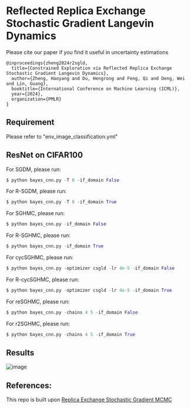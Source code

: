 # Reflected Replica Exchange Stochastic Gradient Langevin Dynamics

Please cite our paper if you find it useful in uncertainty estimations

```
@inproceedings{zheng2024r2sgld,
  title={Constrained Exploration via Reflected Replica Exchange Stochastic Gradient Langevin Dynamics},
  author={Zheng, Haoyang and Du, Hengrong and Feng, Qi and Deng, Wei and Lin, Guang},
  booktitle={International Conference on Machine Learning (ICML)},
  year={2024},
  organization={PMLR}
}
```


## Requirement
Please refer to "env_image_classification.yml"


## ResNet on CIFAR100
For SGDM, please run:
```python
$ python bayes_cnn.py -T 0 -if_domain False
```

For R-SGDM, please run:
```python
$ python bayes_cnn.py -T 0 -if_domain True
```

For SGHMC, please run:
```python
$ python bayes_cnn.py -if_domain False
```

For R-SGHMC, please run:
```python
$ python bayes_cnn.py -if_domain True
```

For cycSGHMC, please run:
```python
$ python bayes_cnn.py -optimizer csgld -lr 4e-5 -if_domain False
```

For R-cycSGHMC, please run:
```python
$ python bayes_cnn.py -optimizer csgld -lr 4e-5 -if_domain True
```

For reSGHMC, please run:
```python
$ python bayes_cnn.py -chains 4 5 -if_domain False
```

For r2SGHMC, please run:
```python
$ python bayes_cnn.py -chains 4 5 -if_domain True
```

## Results
![image](https://github.com/haoyangzheng1996/r2SGLD/assets/38525155/94c0f090-f80d-47f8-986a-ecdb0c5fa9aa)

## References:
This repo is built upon [Replica Exchange Stochastic Gradient MCMC](https://github.com/WayneDW/Variance_Reduced_Replica_Exchange_SGMCMC/tree/main)
